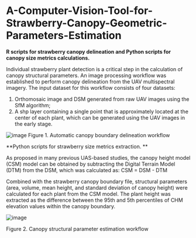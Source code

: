 # A-Computer-Vision-Tool-for-Strawberry-Canopy-Geometric-Parameters-Estimation
**R scripts for strawberry canopy delineation and Python scripts for canopy size metrics calculations.**

Individual strawberry plant detection is a critical step in the calculation of canopy structural parameters. An image processing workflow was established to perform canopy delineation from the UAV multispectral imagery. The input dataset for this workflow consists of four datasets: 
1) Orthomosaic image and DSM generated from raw UAV images using the SfM algorithm;  
2) A shp layer containing a single point that is approximately located at the center of each plant, which can be generated using the UAV images in the early stage.

![image](https://github.com/TimothyCaiwang/A-Computer-Vision-Tool-for-Strawberry-Canopy-Geometric-Parameters-Estimation/assets/41359035/b68135a9-9871-4415-abd6-e1e503b006ff)
Figure 1. Automatic canopy boundary delineation workflow



**Python scripts for strawberry size metrics extraction. **

As proposed in many previous UAS-based studies, the canopy height model (CSM) model can be obtained by subtracting the Digital Terrain Model (DTM) from the DSM, which was calculated as:
CSM = DSM - DTM
 
Combined with the strawberry canopy boundary file, structural parameters (area, volume, mean height, and standard deviation of canopy height) were calculated for each plant from the CSM model. The plant height was extracted as the difference between the 95th and 5th percentiles of CHM elevation values within the canopy boundary.

![image](https://github.com/TimothyCaiwang/A-Computer-Vision-Tool-for-Strawberry-Canopy-Geometric-Parameters-Estimation/assets/41359035/942373d5-afea-4d35-8258-334931e5442b)

Figure 2. Canopy structural parameter estimation workflow
